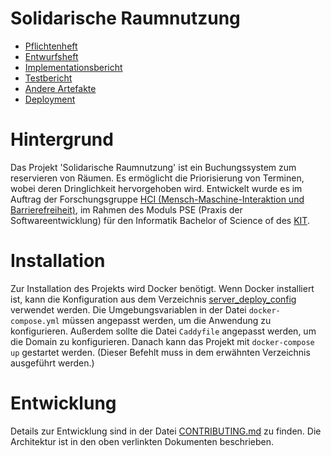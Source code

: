 # Solidarische Raumnutzung
- [Pflichtenheft](https://solidarische-raumnutzung.github.io/SOLI/pflichtenheft.pdf)
- [Entwurfsheft](https://solidarische-raumnutzung.github.io/SOLI/entwurfsheft.pdf)
- [Implementationsbericht](https://solidarische-raumnutzung.github.io/SOLI/implementationsbericht.pdf)
- [Testbericht](https://solidarische-raumnutzung.github.io/SOLI/testbericht.pdf)
- [Andere Artefakte](https://solidarische-raumnutzung.github.io/SOLI/)
- [Deployment](https://cc415dc2-136a-4cfd-adc9-45a126ee849e.ka.bw-cloud-instance.org/)

# Hintergrund
Das Projekt 'Solidarische Raumnutzung' ist ein Buchungssystem zum reservieren von Räumen. 
Es ermöglicht die Priorisierung von Terminen, wobei deren Dringlichkeit hervorgehoben wird. 
Entwickelt wurde es im Auftrag der Forschungsgruppe [HCI (Mensch-Maschine-Interaktion und Barrierefreiheit)](https://hci.iar.kit.edu/), im Rahmen des Moduls PSE (Praxis der Softwareentwicklung) für den Informatik Bachelor of Science of des [KIT](https://kit.edu).

# Installation
Zur Installation des Projekts wird Docker benötigt.
Wenn Docker installiert ist, kann die Konfiguration aus dem Verzeichnis [server_deploy_config](./server_deploy_config) verwendet werden.
Die Umgebungsvariablen in der Datei `docker-compose.yml` müssen angepasst werden, um die Anwendung zu konfigurieren.
Außerdem sollte die Datei `Caddyfile` angepasst werden, um die Domain zu konfigurieren.
Danach kann das Projekt mit `docker-compose up` gestartet werden.
(Dieser Befehlt muss in dem erwähnten Verzeichnis ausgeführt werden.)

# Entwicklung
Details zur Entwicklung sind in der Datei [CONTRIBUTING.md](./CONTRIBUTING.md) zu finden.
Die Architektur ist in den oben verlinkten Dokumenten beschrieben.
